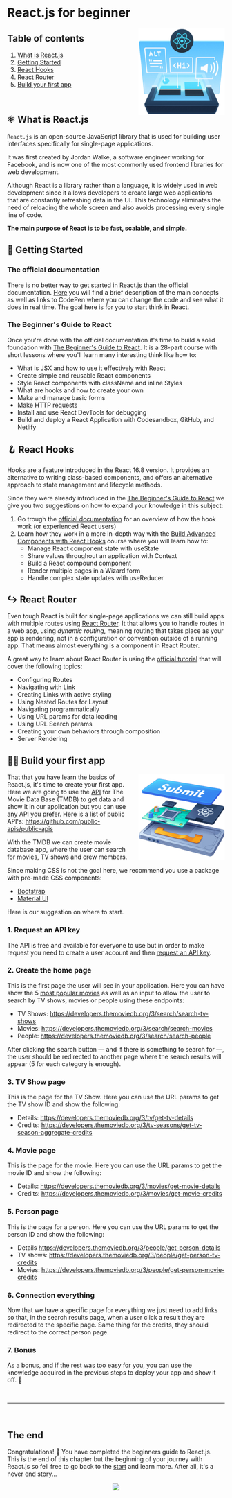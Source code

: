 # React.js for beginner
<img src="assets/react.png" align="right" style="width: 200px; margin-left: 20px;"/>

## Table of contents
1. [What is React.js](#%E2%9A%9B%EF%B8%8F-what-is-reactjs)
2. [Getting Started](#%F0%9F%9A%80-getting-started)
3. [React Hooks](#%F0%9F%AA%9D-react-hooks)
4. [React Router](#%E2%86%AA%EF%B8%8F-react-router)
5. [Build your first app](#%F0%9F%A7%91%E2%80%8D%F0%9F%92%BB-build-your-first-app)

<br/>

## ⚛️ What is React.js

`React.js` is an open-source JavaScript library that is used for building user interfaces specifically for single-page applications.

It was first created by Jordan Walke, a software engineer working for Facebook, and is now one of the most commonly used frontend libraries for web development.

Although React is a library rather than a language, it is widely used in web development since it allows developers to create large web applications that are constantly refreshing data in the UI. This technology eliminates the need of reloading the whole screen and also avoids processing every single line of code.

__The main purpose of React is to be fast, scalable, and simple.__

## 🚀 Getting Started

### The official documentation
There is no better way to get started in React.js than the official documentation. [Here](https://reactjs.org/docs/hello-world.html) you will find a brief description of the main concepts as well as links to CodePen where you can change the code and see what it does in real time. The goal here is for you to start think in React.

### The Beginner's Guide to React
Once you're done with the official documentation it's time to build a solid foundation with [The Beginner's Guide to React](https://egghead.io/courses/the-beginner-s-guide-to-react). It is a 28-part course with short lessons where you'll learn many interesting think like how to:

* What is JSX and how to use it effectively with React
* Create simple and reusable React components
* Style React components with className and inline Styles
* What are hooks and how to create your own
* Make and manage basic forms
* Make HTTP requests
* Install and use React DevTools for debugging
* Build and deploy a React Application with Codesandbox, GitHub, and Netlify

## 🪝 React Hooks

Hooks are a feature introduced in the React 16.8 version. It provides an alternative to writing class-based components, and offers an alternative approach to state management and lifecycle methods.

Since they were already introduced in the [The Beginner's Guide to React](#the-beginners-guide-to-react) we give you two suggestions on how to expand your knowledge in this subject:

1. Go trough the [official documentation](https://reactjs.org/docs/hooks-intro.html) for an overview of how the hook work (or experienced React users)
2. Learn how they work in a more in-depth way with the [Build Advanced Components with React Hooks](https://egghead.io/courses/build-advanced-components-with-react-hooks-810906cc) course where you will learn how to:
    * Manage React component state with useState
    * Share values throughout an application with Context
    * Build a React compound component
    * Render multiple pages in a Wizard form
    * Handle complex state updates with useReducer

## ↪️ React Router

Even tough React is built for single-page applications we can still build apps with multiple routes using [React Router](https://reactrouter.com/). It that allows you to handle routes in a web app, using _dynamic routing_,  meaning routing that takes place as your app is rendering, not in a configuration or convention outside of a running app. That means almost everything is a component in React Router.

A great way to learn about React Router is using the [official tutorial](https://reactrouter.com/docs/en/v6/getting-started/tutorial) that will cover the following topics:

* Configuring Routes
* Navigating with Link
* Creating Links with active styling
* Using Nested Routes for Layout
* Navigating programmatically
* Using URL params for data loading
* Using URL Search params
* Creating your own behaviors through composition
* Server Rendering

## 🧑‍💻 Build your first app

<img src="assets/react2.png" align="right" style="width: 200px; margin-left: 20px;"/>

That that you have learn the basics of React.js, it's time to create your first app. Here we are going to use the [API](https://www.themoviedb.org/documentation/api) for The Movie Data Base (TMDB) to get data and show it in our application but you can use any API you prefer. Here is a list of public API's: https://github.com/public-apis/public-apis

With the TMDB we can create movie database app, where the user can search for movies, TV shows and crew members.

Since making CSS is not the goal here, we recommend you use a package with pre-made CSS components:
* [Bootstrap](https://react-bootstrap.github.io/)
* [Material UI](https://mui.com/pt/)

Here is our suggestion on where to start.

### 1. Request an API key
The API is free and available for everyone to use but in order to make request you need to create a user account and then [request an API key](https://www.themoviedb.org/settings/api).

### 2. Create the home page
This is the first page the user will see in your application. Here you can have show the 5 [most popular movies](https://developers.themoviedb.org/3/movies/get-popular-movies) as well as an input to allow the user to search by TV shows, movies or people using these endpoints:
* TV Shows: https://developers.themoviedb.org/3/search/search-tv-shows
* Movies: https://developers.themoviedb.org/3/search/search-movies
* People: https://developers.themoviedb.org/3/search/search-people

After clicking the search button — and if there is something to search for —, the user should be redirected to another page where the search results will appear (5 for each category is enough).

### 3. TV Show page
This is the page for the TV Show. Here you can use the URL params to get the TV show ID and show the following:
* Details: https://developers.themoviedb.org/3/tv/get-tv-details
* Credits: https://developers.themoviedb.org/3/tv-seasons/get-tv-season-aggregate-credits

### 4. Movie page
This is the page for the movie. Here you can use the URL params to get the movie ID and show the following:
* Details: https://developers.themoviedb.org/3/movies/get-movie-details
* Credits: https://developers.themoviedb.org/3/movies/get-movie-credits

### 5. Person page
This is the page for a person. Here you can use the URL params to get the person ID and show the following:
* Details https://developers.themoviedb.org/3/people/get-person-details
* TV shows: https://developers.themoviedb.org/3/people/get-person-tv-credits
* Movies: https://developers.themoviedb.org/3/people/get-person-movie-credits

### 6. Connection everything
Now that we have a specific page for everything we just need to add links so that, in the search results page, when a user click a result they are redirected to the specific page. Same thing for the credits, they should redirect to the correct person page.

### 7. Bonus
As a bonus, and if the rest was too easy for you, you can use the knowledge acquired in the previous steps to deploy your app and show it off. 🚀

<br/>

---
<br/>

## The end

Congratulations! 🎉 You have completed the beginners guide to React.js. This is the end of this chapter but the beginning of your journey with React.js so fell free to go back to the [start](/README.md) and learn more. After all, it's a never end story...

<p align="center">
    <img src="https://i.giphy.com/9oEclSzXUfh5u.gif"/>
</p>